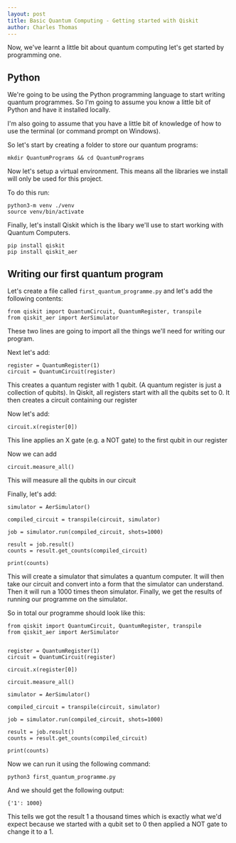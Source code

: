 ```yaml
---
layout: post
title: Basic Quantum Computing - Getting started with Qiskit
author: Charles Thomas
---
```


Now, we've learnt a little bit about quantum computing let's get started by programming one.

## Python
We're going to be using the Python programming language to start writing quantum programmes. So I'm going to assume you know a little bit of Python and have it installed locally.

I'm also going to assume that you have a little bit of knowledge of how to use the terminal (or command prompt on Windows).

So let's start by creating a folder to store our quantum programs:

```
mkdir QuantumPrograms && cd QuantumPrograms
```

Now let's setup a virtual environment. This means all the libraries we install will only be used for this project.

To do this run:

```
python3-m venv ./venv
source venv/bin/activate
```

Finally, let's install Qiskit which is the libary we'll use to start working with Quantum Computers.

```
pip install qiskit
pip install qiskit_aer
```

## Writing our first quantum program

Let's create a file called `first_quantum_programme.py` and let's add the following contents:

```
from qiskit import QuantumCircuit, QuantumRegister, transpile
from qiskit_aer import AerSimulator
```

These two lines are going to import all the things we'll need for writing our program.

Next let's add:

```
register = QuantumRegister(1)
circuit = QuantumCircuit(register)
```

This creates a quantum register with 1 qubit. (A quantum register is just a collection of qubits).  In Qiskit, all registers start with all the qubits set to 0. It then creates a circuit containing our register

Now let's add: 

```
circuit.x(register[0])
```

This line applies an X gate (e.g. a NOT gate) to the first qubit in our register

Now we can add
```
circuit.measure_all()
```

This will measure all the qubits in our circuit

Finally, let's add:

```
simulator = AerSimulator()

compiled_circuit = transpile(circuit, simulator)

job = simulator.run(compiled_circuit, shots=1000)

result = job.result()
counts = result.get_counts(compiled_circuit)

print(counts)
```

This will create a simulator that simulates a quantum computer. It will then take our circuit and convert into a form that the simulator can understand. Then it will run a 1000 times theon simulator. Finally, we get the results of running our programme on the simulator.

So in total our programme should look like this:

```
from qiskit import QuantumCircuit, QuantumRegister, transpile
from qiskit_aer import AerSimulator


register = QuantumRegister(1)
circuit = QuantumCircuit(register)

circuit.x(register[0])

circuit.measure_all()

simulator = AerSimulator()

compiled_circuit = transpile(circuit, simulator)

job = simulator.run(compiled_circuit, shots=1000)

result = job.result()
counts = result.get_counts(compiled_circuit)

print(counts)

```

Now we can run it using the following command:

```
python3 first_quantum_programme.py
```

And we should get the following output: 

```
{'1': 1000}
```

This tells we got the result 1 a thousand times which is exactly what we'd expect because we started with a qubit set to 0 then applied a NOT gate to change it to a 1.

